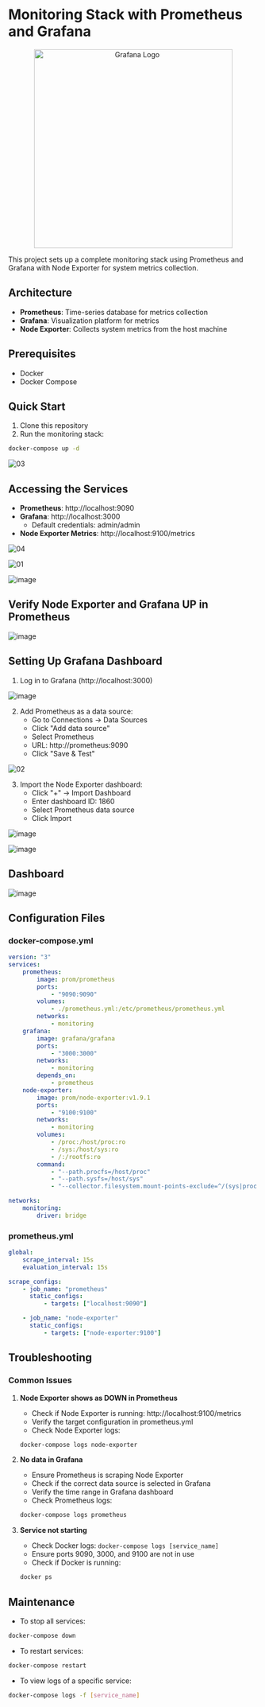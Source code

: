 # Monitoring Stack with Prometheus and Grafana

<div align="center">
    <img src="/assets/12.png" alt="Grafana Logo" style="width: 400px; height: auto;">
</div>

This project sets up a complete monitoring stack using Prometheus and Grafana with Node Exporter for system metrics collection.

## Architecture

-   **Prometheus**: Time-series database for metrics collection
-   **Grafana**: Visualization platform for metrics
-   **Node Exporter**: Collects system metrics from the host machine

## Prerequisites

-   Docker
-   Docker Compose

## Quick Start

1. Clone this repository
2. Run the monitoring stack:

```bash
docker-compose up -d
```

![03](https://github.com/user-attachments/assets/a3d180a9-2890-4d18-a37d-7ae0326c8ee0)


## Accessing the Services

-   **Prometheus**: http://localhost:9090
-   **Grafana**: http://localhost:3000
    -   Default credentials: admin/admin
-   **Node Exporter Metrics**: http://localhost:9100/metrics

![04](https://github.com/user-attachments/assets/ae5f2b8a-7732-4830-9b54-01f4654a0b08)

![01](https://github.com/user-attachments/assets/cdb1e10d-a737-4669-83cd-f9cca09bce64)

![image](https://github.com/user-attachments/assets/a94c614a-079c-480f-bd39-a83688e90dcc)


## Verify Node Exporter and Grafana UP in Prometheus

![image](https://github.com/user-attachments/assets/33a18cd9-6686-4bd8-a69b-5935cd90ac92)


## Setting Up Grafana Dashboard

1. Log in to Grafana (http://localhost:3000)

![image](https://github.com/user-attachments/assets/48d3ff0e-7d2e-4acc-8a4a-e653089bf933)



2. Add Prometheus as a data source:
    - Go to Connections → Data Sources
    - Click "Add data source"
    - Select Prometheus
    - URL: http://prometheus:9090
    - Click "Save & Test"

![02](https://github.com/user-attachments/assets/bb50bd8e-3864-4039-8799-bc707f9d3c8b)


3. Import the Node Exporter dashboard:
    - Click "+" → Import Dashboard
    - Enter dashboard ID: 1860
    - Select Prometheus data source
    - Click Import

![image](https://github.com/user-attachments/assets/3e69ec31-519b-4e10-b2aa-99d825c62374)


![image](https://github.com/user-attachments/assets/c2a5e095-7629-4d0f-8799-0f9ac3affbf7)




## Dashboard

![image](https://github.com/user-attachments/assets/3994cd40-64ef-4745-95f9-de069631a592)



## Configuration Files

### docker-compose.yml

```yaml
version: "3"
services:
    prometheus:
        image: prom/prometheus
        ports:
            - "9090:9090"
        volumes:
            - ./prometheus.yml:/etc/prometheus/prometheus.yml
        networks:
            - monitoring
    grafana:
        image: grafana/grafana
        ports:
            - "3000:3000"
        networks:
            - monitoring
        depends_on:
            - prometheus
    node-exporter:
        image: prom/node-exporter:v1.9.1
        ports:
            - "9100:9100"
        networks:
            - monitoring
        volumes:
            - /proc:/host/proc:ro
            - /sys:/host/sys:ro
            - /:/rootfs:ro
        command:
            - "--path.procfs=/host/proc"
            - "--path.sysfs=/host/sys"
            - "--collector.filesystem.mount-points-exclude=^/(sys|proc|dev|host|etc)($$|/)"

networks:
    monitoring:
        driver: bridge
```

### prometheus.yml

```yaml
global:
    scrape_interval: 15s
    evaluation_interval: 15s

scrape_configs:
    - job_name: "prometheus"
      static_configs:
          - targets: ["localhost:9090"]

    - job_name: "node-exporter"
      static_configs:
          - targets: ["node-exporter:9100"]
```

## Troubleshooting

### Common Issues

1. **Node Exporter shows as DOWN in Prometheus**

    - Check if Node Exporter is running: http://localhost:9100/metrics
    - Verify the target configuration in prometheus.yml
    - Check Node Exporter logs:

    ```bash
    docker-compose logs node-exporter
    ```

2. **No data in Grafana**

    - Ensure Prometheus is scraping Node Exporter
    - Check if the correct data source is selected in Grafana
    - Verify the time range in Grafana dashboard
    - Check Prometheus logs:

    ```bash
    docker-compose logs prometheus
    ```

3. **Service not starting**
    - Check Docker logs: `docker-compose logs [service_name]`
    - Ensure ports 9090, 3000, and 9100 are not in use
    - Check if Docker is running:
    ```bash
    docker ps
    ```

## Maintenance

-   To stop all services:

```bash
docker-compose down
```

-   To restart services:

```bash
docker-compose restart
```

-   To view logs of a specific service:

```bash
docker-compose logs -f [service_name]
```
